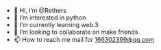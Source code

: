 - 👋 Hi, I’m @Rethers
- 👀 I’m interested in python
- 🌱 I’m currently learning web.3
- 💞️ I’m looking to collaborate on make friends
- 📫 How to reach me mail for 166302399@qq.com
<!---
Rethers/Rethers is a ✨ special ✨ repository because its `README.md` (this file) appears on your GitHub profile.
You can click the Preview link to take a look at your changes.
--->
